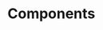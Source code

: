 <!-- Space: Projects -->
<!-- Parent: KubeadmMultipass -->
<!-- Title: Components KubeadmMultipass -->
<!-- Label: KubeadmMultipass -->
<!-- Label: Project -->
<!-- Label: Components -->
<!-- Include: disclaimer.md -->
<!-- Include: ac:toc -->

# Components
